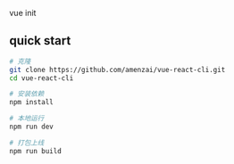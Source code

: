 vue init

## quick start

``` bash
# 克隆
git clone https://github.com/amenzai/vue-react-cli.git
cd vue-react-cli

# 安装依赖
npm install

# 本地运行
npm run dev

# 打包上线
npm run build

```